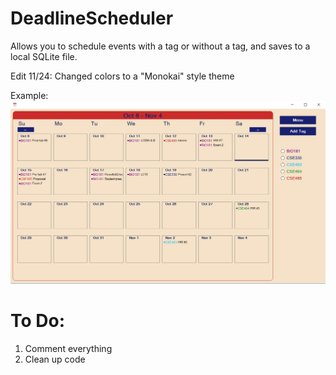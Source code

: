 # DeadlineScheduler
Allows you to schedule events with a tag or without a tag, and saves to a local SQLite file.

Edit 11/24: Changed colors to a "Monokai" style theme

Example:
![Alt text](/DeadlineSchedulerExample.png?raw=true "Example")


# To Do:
1. Comment everything
2. Clean up code
